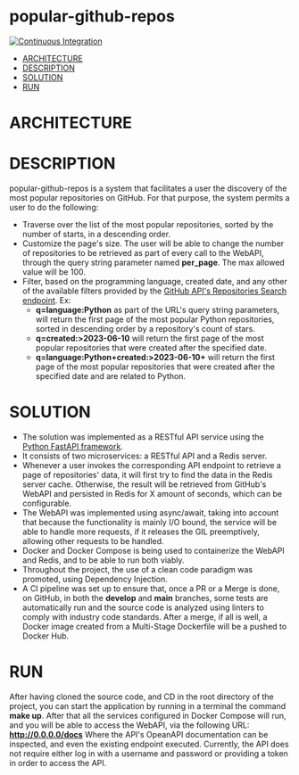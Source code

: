 # popular-github-repos
[![Continuous Integration](https://github.com/reynierg/popular-github-repos/actions/workflows/ci.yml/badge.svg?branch=develop)](https://github.com/reynierg/popular-github-repos/actions/workflows/ci.yml)
- [ARCHITECTURE](#architecture)
- [DESCRIPTION](#description)
- [SOLUTION](#solution)
- [RUN](#run)

# ARCHITECTURE



# DESCRIPTION

popular-github-repos is a system that facilitates a user the discovery of the most popular repositories on GitHub. For that purpose, the system permits a user to do the following:
- Traverse over the list of the most popular repositories, sorted by the number of starts, in a descending order.
- Customize the page's size. The user will be able to change the number of repositories to be retrieved as part of every call to the WebAPI, through the query string parameter named **per_page**. The max allowed value will be 100.
- Filter, based on the programming language, created date, and any other of the available filters provided by the [GitHub API's Repositories Search endpoint](https://docs.github.com/en/search-github/searching-on-github/searching-for-repositories). Ex:
  - **q=language:Python** as part of the URL's query string parameters, will return the first page of the most popular Python repositories, sorted in descending order by a repository's count of stars.
  - **q=created:>2023-06-10** will return the first page of the most popular repositories that were created after the specified date.
  - **q=language:Python+created:>2023-06-10+** will return the first page of the most popular repositories that were created after the specified date and are related to Python.

# SOLUTION

- The solution was implemented as a RESTful API service using the [Python FastAPI framework](https://fastapi.tiangolo.com/lo/).
- It consists of two microservices: a RESTful API and a Redis server.
- Whenever a user invokes the corresponding API endpoint to retrieve a page of repositories' data, it will first try to find the data in the Redis server cache. Otherwise, the result will be retrieved from GitHub's WebAPI and persisted in Redis for X amount of seconds, which can be configurable.
- The WebAPI was implemented using async/await, taking into account that because the functionality is mainly I/O bound, the service will be able to handle more requests, if it releases the GIL preemptively, allowing other requests to be handled.
- Docker and Docker Compose is being used to containerize the WebAPI and Redis, and to be able to run both viably.
- Throughout the project, the use of a clean code paradigm was promoted, using Dependency Injection.
- A CI pipeline was set up to ensure that, once a PR or a Merge is done, on GitHub, in both the **develop** and **main** branches, some tests are automatically run and the source code is analyzed using linters to comply with industry code standards. After a merge, if all is well, a Docker image created from a Multi-Stage Dockerfile will be a pushed to Docker Hub.

# RUN

After having cloned the source code, and CD in the root directory of the project, you can start the application by running in a terminal the command **make up**. After that all the services configured in Docker Compose will run, and you will be able to access the WebAPI, via the following URL:
**http://0.0.0.0/docs**
Where the API's OpeanAPI documentation can be inspected, and even the existing endpoint executed.
Currently, the API does not require either log in with a username and password or providing a token in order to access the API.
